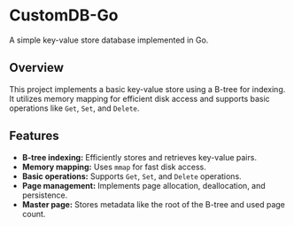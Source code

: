 # CustomDB-Go

A simple key-value store database implemented in Go.

## Overview

This project implements a basic key-value store using a B-tree for indexing. It utilizes memory mapping for efficient disk access and supports basic operations like `Get`, `Set`, and `Delete`.

## Features

* **B-tree indexing:** Efficiently stores and retrieves key-value pairs.
* **Memory mapping:**  Uses `mmap` for fast disk access.
* **Basic operations:** Supports `Get`, `Set`, and `Delete` operations.
* **Page management:** Implements page allocation, deallocation, and persistence.
* **Master page:** Stores metadata like the root of the B-tree and used page count.

